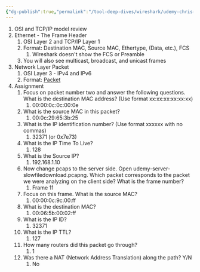 ```yaml
---
{"dg-publish":true,"permalink":"/tool-deep-dives/wireshark/udemy-chris-greer/s06-anatomy-of-a-packet/","updated":"2024-02-16T13:36:19.000-08:00"}
---
```


1. OSI and TCP/IP model review
2. Ethernet - The Frame Header
	1. OSI Layer 2 and TCP/IP Layer 1
	2. Format: Destination MAC, Source MAC, Ethertype, (Data, etc.), FCS
		1. Wireshark doesn't show the FCS or Preamble
	3. You will also see multicast, broadcast, and unicast frames
3. Network Layer Packet
	1. OSI Layer 3 - IPv4 and IPv6
	2. Format: [Packet](https://ccnadefinitions.com/ccna/20-definitions/packet/)
4. Assignment
	1. Focus on packet number two and answer the following questions. What is the destination MAC address? (Use format xx:xx:xx:xx:xx:xx)
		1. 00:00:0c:0c:00:0e
	2. What is the source MAC in this packet?
		1. 00:0c:29:65:3b:25
	3. What is the IP identification number? (Use format xxxxxx with no commas)
		1. 32371 (or 0x7e73)
	4. What is the IP Time To Live?
		1. 128
	5. What is the Source IP?
		1. 192.168.1.10
	6. Now change pcaps to the server side. Open udemy-server-slowfiledownload.pcapng. Which packet corresponds to the packet we were analyzing on the client side? What is the frame number?
		1. Frame 11 
	7. Focus on this frame. What is the source MAC?
		1. 00:00:0c:9c:00:ff
	8. What is the destination MAC?
		1. 00:06:5b:00:02:ff
	9. What is the IP ID?
		1. 32371
	10. What is the IP TTL?
		1. 127
	11. How many routers did this packet go through?
		1. 1
	12. Was there a NAT (Network Address Translation) along the path? Y/N
		1. No